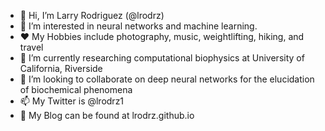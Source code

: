 - 👋 Hi, I’m Larry Rodriguez (@lrodrz)
- 👀 I’m interested in neural networks and machine learning.
- ❤️ My Hobbies include photography, music, weightlifting, hiking, and travel
- 🌱 I’m currently researching computational biophysics at University of California, Riverside
- 💞️ I’m looking to collaborate on deep neural networks for the elucidation of biochemical phenomena 
- 📫 My Twitter is @lrodrz1
- 🎉 My Blog can be found at lrodrz.github.io

<!---
lrodrz/lrodrz is a ✨ special ✨ repository because its `README.md` (this file) appears on your GitHub profile.
You can click the Preview link to take a look at your changes.
--->
